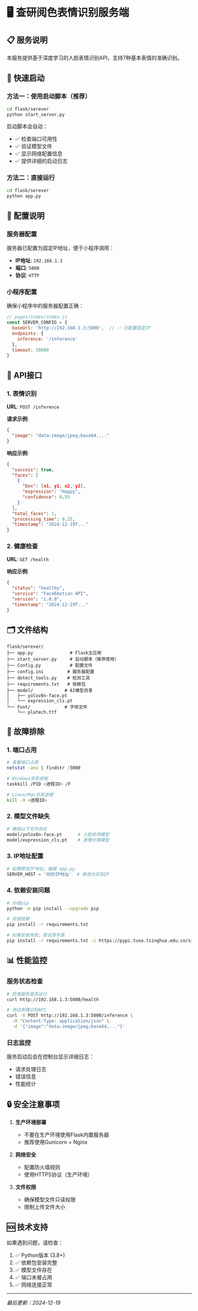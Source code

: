 # 🖥️ 查研阅色表情识别服务端

## 📋 服务说明

本服务提供基于深度学习的人脸表情识别API，支持7种基本表情的准确识别。

## 🚀 快速启动

### 方法一：使用启动脚本（推荐）

```bash
cd flask/serever
python start_server.py
```

启动脚本会自动：
- ✅ 检查端口可用性
- ✅ 验证模型文件
- ✅ 显示网络配置信息
- ✅ 提供详细的启动日志

### 方法二：直接运行

```bash
cd flask/serever
python app.py
```

## 🔧 配置说明

### 服务器配置

服务器已配置为固定IP地址，便于小程序调用：

- **IP地址**: `192.168.1.3`
- **端口**: `5000`
- **协议**: `HTTP`

### 小程序配置

确保小程序中的服务器配置正确：

```javascript
// pages/index/index.js
const SERVER_CONFIG = {
  baseUrl: 'http://192.168.1.3:5000',  // ✅ 已配置固定IP
  endpoints: {
    inference: '/inference'
  },
  timeout: 30000
}
```

## 📡 API接口

### 1. 表情识别

**URL**: `POST /inference`

**请求示例**:
```json
{
  "image": "data:image/jpeg;base64,..."
}
```

**响应示例**:
```json
{
  "success": true,
  "faces": [
    {
      "box": [x1, y1, x2, y2],
      "expression": "Happy",
      "confidence": 0.95
    }
  ],
  "total_faces": 1,
  "processing_time": 0.35,
  "timestamp": "2024-12-19T..."
}
```

### 2. 健康检查

**URL**: `GET /health`

**响应示例**:
```json
{
  "status": "healthy",
  "service": "FaceEmotion API",
  "version": "1.0.0",
  "timestamp": "2024-12-19T..."
}
```

## 🗂️ 文件结构

```
flask/serever/
├── app.py              # Flask主应用
├── start_server.py     # 启动脚本（推荐使用）
├── Config.py           # 配置文件
├── config.ini         # 服务器配置
├── detect_tools.py    # 检测工具
├── requirements.txt   # 依赖包
├── model/            # AI模型目录
│   ├── yolov8n-face.pt
│   └── expression_cls.pt
└── Font/             # 字体文件
    └── platech.ttf
```

## 🔧 故障排除

### 1. 端口占用
```bash
# 查看端口占用
netstat -ano | findstr :5000

# Windows杀死进程
taskkill /PID <进程ID> /F

# Linux/Mac杀死进程
kill -9 <进程ID>
```

### 2. 模型文件缺失
```bash
# 确保以下文件存在
model/yolov8n-face.pt      # 人脸检测模型
model/expression_cls.pt    # 表情分类模型
```

### 3. IP地址配置
```python
# 如需修改IP地址，编辑 app.py
SERVER_HOST = '你的IP地址'  # 修改为实际IP
```

### 4. 依赖安装问题
```bash
# 升级pip
python -m pip install --upgrade pip

# 安装依赖
pip install -r requirements.txt

# 如果安装失败，尝试清华源
pip install -r requirements.txt -i https://pypi.tuna.tsinghua.edu.cn/simple/
```

## 📊 性能监控

### 服务状态检查
```bash
# 检查服务是否运行
curl http://192.168.1.3:5000/health

# 测试表情识别API
curl -X POST http://192.168.1.3:5000/inference \
  -H "Content-Type: application/json" \
  -d '{"image":"data:image/jpeg;base64,..."}'
```

### 日志监控

服务启动后会在控制台显示详细日志：
- 请求处理日志
- 错误信息
- 性能统计

## 🔒 安全注意事项

1. **生产环境部署**
   - 不要在生产环境使用Flask内置服务器
   - 推荐使用Gunicorn + Nginx

2. **网络安全**
   - 配置防火墙规则
   - 使用HTTPS协议（生产环境）

3. **文件权限**
   - 确保模型文件只读权限
   - 限制上传文件大小

## 🆘 技术支持

如果遇到问题，请检查：

1. ✅ Python版本 (3.8+)
2. ✅ 依赖包安装完整
3. ✅ 模型文件存在
4. ✅ 端口未被占用
5. ✅ 网络连接正常

---

*最后更新：2024-12-19*
